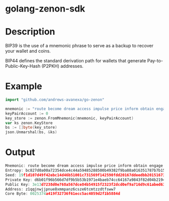 # golang-zenon-sdk

# Description

BIP39 is the use of a mnemonic phrase to serve as a backup to recover your wallet and coins. 

BIP44 defines the standard derivation path for wallets that generate Pay-to-Public-Key-Hash (P2PKH) addresses.

# Example

```go
import "github.com/andrews-avanexa/go-zenon"
```

```go
mnemonic := "route become dream access impulse price inform obtain engage ski believe awful absent pig thing vibrant possible exotic flee pepper marble rural fire fancy"
keyPairAccount := 0
key_store := zenon.FromMnemonic(mnemonic, keyPairAccount)
var ks zenon.KeyStore
bs := []byte(key_store)
json.Unmarshal(bs, &ks)
```

# Output

```go
Mnemonic: route become dream access impulse price inform obtain engage ski believe awful absent pig thing vibrant possible exotic flee pepper marble rural fire fancy
Entropy: bc827d0a00a72354dce4c44a59485288500b49382f9ba88a016351787b7b15ca
Seed: 19f1d107d49f42ebc14d46b51001c731569f142590fdd20167ddeedbb201516731ad5ac9b58d3a1c9c09debfe62538379461e4ea9f038124c428784fecc645b7
Private Key: d6b01f96b566d7df9b5b53b1971e4baeb74cc64167a9843f82d04b2194ca4863
Public Key: 3e13d7238d0e768a567dce84b54915f2323f2dcd0ef9a716d9c61abed631ba10
Address: z1qqjnwjjpnue8xmmpanz6csze6tcmtzzdtfsww7
Core Byte: 0025374a419f32736f61ecc5ac4059d2f1b5884d
```
